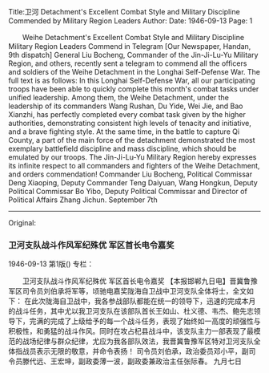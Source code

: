 Title:卫河 Detachment's Excellent Combat Style and Military Discipline Commended by Military Region Leaders
Author:
Date: 1946-09-13
Page: 1

　　Weihe Detachment's Excellent Combat Style and Military Discipline
    Military Region Leaders Commend in Telegram
    [Our Newspaper, Handan, 9th dispatch] General Liu Bocheng, Commander of the Jin-Ji-Lu-Yu Military Region, and others, recently sent a telegram to commend all the officers and soldiers of the Weihe Detachment in the Longhai Self-Defense War. The full text is as follows:
    In this Longhai Self-Defense War, all our participating troops have been able to quickly complete this month's combat tasks under unified leadership. Among them, the Weihe Detachment, under the leadership of its commanders Wang Rushan, Du Yide, Wei Jie, and Bao Xianzhi, has perfectly completed every combat task given by the higher authorities, demonstrating consistent high levels of tenacity and initiative, and a brave fighting style. At the same time, in the battle to capture Qi County, a part of the main force of the detachment demonstrated the most exemplary battlefield discipline and mass discipline, which should be emulated by our troops. The Jin-Ji-Lu-Yu Military Region hereby expresses its infinite respect to all commanders and fighters of the Weihe Detachment, and orders commendation!
    Commander Liu Bocheng, Political Commissar Deng Xiaoping, Deputy Commander Teng Daiyuan, Wang Hongkun, Deputy Political Commissar Bo Yibo, Deputy Political Commissar and Director of Political Affairs Zhang Jichun.
    September 7th



<hr /> 

Original: 


### 卫河支队战斗作风军纪殊优  军区首长电令嘉奖

1946-09-13
第1版()
专栏：

　　卫河支队战斗作风军纪殊优
    军区首长电令嘉奖
    【本报邯郸九日电】晋冀鲁豫军区司令员刘伯承将军等，顷驰电嘉奖陇海自卫战中卫河支队全体将士，全文如下：
    在此次陇海自卫战中，我各参战部队都能在统一的领导下，迅速的完成本月的战斗任务，其中尤以我卫河支队在该部队首长王如山、杜义德、韦杰、鲍先志领导下，完满的完成了上级给予的每一个战斗任务，表现了始终如一高度的顽强性与积极性，和勇猛的战斗作风。同时在攻占杞县战斗中，该支队主力一部表现了最模范的战场纪律与群众纪律，尤应为我各部队效法，我晋冀鲁豫军区特对卫河支队全体指战员表示无限的敬意，并命令表扬！
    司令员刘伯承，政治委员邓小平，副司令员滕代远、王宏坤，副政委薄一波，副政委兼政治主任张际春。
    九月七日
